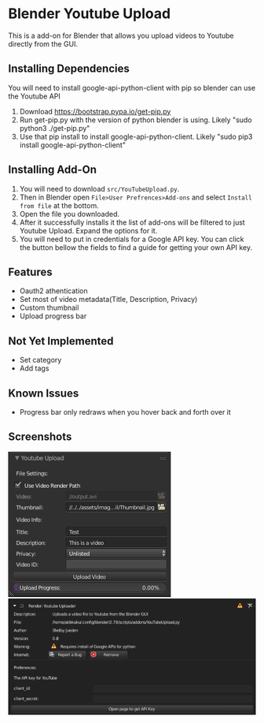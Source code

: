Blender Youtube Upload
=======================

This is a add-on for Blender that allows you upload videos to Youtube directly from the GUI. 


Installing Dependencies
-----------------------

You will need to install google-api-python-client with pip so blender can use the Youtube API

1. Download https://bootstrap.pypa.io/get-pip.py 
2. Run get-pip.py with the version of python blender is using. Likely "sudo python3 ./get-pip.py"
3. Use that pip install to install google-api-python-client. Likely "sudo pip3 install google-api-python-client"


Installing Add-On
-----------------

1. You will need to download `src/YouTubeUpload.py`.
2. Then in Blender open `File>User Prefrences>Add-ons` and select `Install from file` at the bottom.
3. Open the file you downloaded.
4. After it successfully installs it the list of add-ons will be filtered to just Youtube Upload. Expand the options for it.
5. You will need to put in credentials for a Google API key. You can click the button bellow the fields to find a guide for getting your own API key.


Features
--------

- Oauth2 athentication
- Set most of video metadata(Title, Description, Privacy)
- Custom thumbnail
- Upload progress bar


Not Yet Implemented
-------------------

 - Set category
 - Add tags


Known Issues
------------

 - Progress bar only redraws when you hover back and forth over it

Screenshots
-----------

![Upload Panel UI](https://raw.githubusercontent.com/AkBKukU/blenderYoutubeUpload/master/doc/img/2017-10-30_Panel.png)
![User Prefs UI](https://raw.githubusercontent.com/AkBKukU/blenderYoutubeUpload/master/doc/img/2017-10-30_UserPrefs.png)
